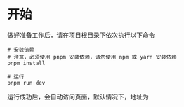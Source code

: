 # 开始
做好准备工作后，请在项目根目录下依次执行以下命令

```
# 安装依赖
# 注意，必须使用 pnpm 安装依赖，请勿使用 npm 或 yarn 安装依赖
pnpm install

# 运行
pnpm run dev
```

运行成功后，会自动访问页面，默认情况下，地址为